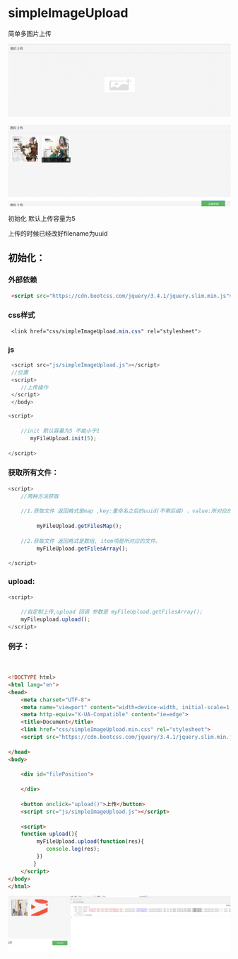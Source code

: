 # simpleImageUpload
简单多图片上传

![1563781594193](./md/1563781594193.png)

 

![1563782654791](./md/1563782654791.png)

初始化 默认上传容量为5 

上传的时候已经改好filename为uuid



## 初始化：

### 外部依赖

```html
 <script src="https://cdn.bootcss.com/jquery/3.4.1/jquery.slim.min.js"></script>
```

### css样式

```css
 <link href="css/simpleImageUpload.min.css" rel="stylesheet">
```

### js

```javascript
 <script src="js/simpleImageUpload.js"></script>
 //位置
 <script>
 	//上传操作
 </script>
 </body>
```







```javascript
<script>

	//init 默认容量为5 不能小于1
	   myFileUpload.init(5);
	
</script>
```





### 获取所有文件：

```javascript
<script>
    //两种方法获取
    
    //1.获取文件 返回格式是map ,key:重命名之后的uuid(不带后缀) ，value:所对应的文件
    
    	 myFileUpload.getFilesMap();
    
    //2.获取文件 返回格式是数组, item项是所对应的文件。
     	 myFileUpload.getFilesArray();
    
</script>
```



### upload:

```javascript
<script>
    
	//自定制上传,upload 回调 参数是 myFileUpload.getFilesArray();
	myFileupload.upload();
</script>
```



### 例子：

```html


<!DOCTYPE html>
<html lang="en">
<head>
    <meta charset="UTF-8">
    <meta name="viewport" content="width=device-width, initial-scale=1.0">
    <meta http-equiv="X-UA-Compatible" content="ie=edge">
    <title>Document</title>
    <link href="css/simpleImageUpload.min.css" rel="stylesheet">
	<script src="https://cdn.bootcss.com/jquery/3.4.1/jquery.slim.min.js"></script>

</head>
<body>
    
    <div id="filePosition">

    </div>
    
    <button onclick="upload()">上传</button>
    <script src="js/simpleImageUpload.js"></script>

    <script>
    function upload(){
		 myFileUpload.upload(function(res){
			console.log(res);
		 })
        }
    </script>
</body>
</html>

```

![1563783017919](./md/1563783017919.png)
